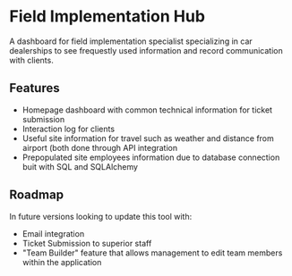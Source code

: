 ﻿# Field Implementation Hub  
 
 A dashboard for field implementation specialist specializing in car dealerships to see frequestly used information and record communication with clients.
 
 ## Features
 
 - Homepage dashboard with common technical information for ticket submission
 - Interaction log for clients
 - Useful site information for travel such as weather and distance from airport (both done through API integration
 - Prepopulated site employees information due to database connection buit with SQL and SQLAlchemy

## Roadmap

In future versions looking to update this tool with:

- Email integration
- Ticket Submission to superior staff
- "Team Builder" feature that allows management to edit team members within the application
